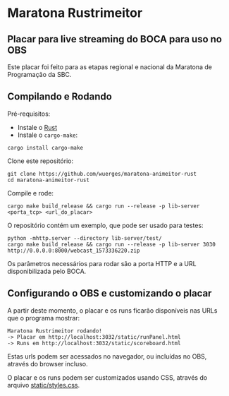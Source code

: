 #  Maratona Rustrimeitor
## Placar para live streaming do BOCA para uso no OBS

Este placar foi feito para as etapas regional e nacional da Maratona de Programação da SBC.

## Compilando e Rodando

Pré-requisitos:

- Instale o [Rust](https://www.rust-lang.org/pt-BR/tools/install)
- Instale o `cargo-make`: 

```cargo install cargo-make```

Clone este repositório:

```
git clone https://github.com/wuerges/maratona-animeitor-rust
cd maratona-animeitor-rust
```

Compile e rode:

```
cargo make build_release && cargo run --release -p lib-server <porta_tcp> <url_do_placar>
```

O repositório contém um exemplo, que pode ser usado para testes:

```
python -mhttp.server --directory lib-server/test/
cargo make build_release && cargo run --release -p lib-server 3030 http://0.0.0.0:8000/webcast_1573336220.zip
```


Os parâmetros necessários para rodar são a porta HTTP e a URL disponibilizada pelo BOCA.

## Configurando o OBS e customizando o placar

A partir deste momento, o placar e os runs ficarão disponíveis nas URLs que o programa mostrar:

```
Maratona Rustrimeitor rodando!
-> Placar em http://localhost:3032/static/runPanel.html
-> Runs em http://localhost:3032/static/scoreboard.html
```

Estas urls podem ser acessados no navegador, ou incluídas no OBS, através do browser incluso.

O placar e os runs podem ser customizados usando CSS, através do arquivo [static/styles.css](lib-server/static/styles.css). 

